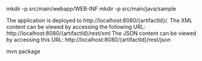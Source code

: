 mkdir -p src/main/webapp/WEB-INF
mkdir -p src/main/java/sample


The application is deployed to http://localhost:8080/{artifactId}/.
The XML content can be viewed by accessing the following URL: http://localhost:8080/{artifactId}/rest/xml
The JSON content can be viewed by accessing this URL: http://localhost:8080/{artifactId}/rest/json

mvn package